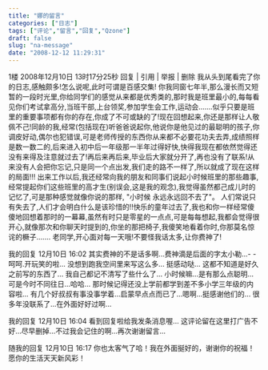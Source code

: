 ```yaml
---
title: "娜的留言"
categories: ["日志"]
tags: ["评论","留言","回复","Qzone"]
draft: false
slug: "na-message"
date: "2008-12-12 11:29:31"
---
```


1楼  2008年12月10日 13时17分25秒 回复 | 引用 |  举报 | 删除
   我从头到尾看完了你的日志,感触颇多!怎么说呢,此时可谓是百感交集!
   你我同窗七年半,那么漫长而又短暂的一段时光里,你给同学们的感觉从来都是优秀类的,那时我是班里最小的,每每看见你们考试拿高分,当班干部,上台领奖,参加学生会工作,运动会.......似乎只要是班里的重要事项都有你的存在,你成了不可或缺的了!现在回想起来,你还是那样让人敬佩不己!同龄的我,经常(包括现在)听爸爸说起你,他说你是他见过的最聪明的孩子,你调皮好动,偶尔也犯错误,可是老师传授的东西你从来都不必要花功夫去弄,成绩照样是数一数二的,后来进入初中后一年级那一半年过得好快,快得我现在都依然觉得还没有来得及注意就过去了!再后来再后来,毕业后大家就分开了,再也没有了联系!从来没有人会把你忘记,只是同一个点出发,我们走的路不一样了,所以就成了现在这样的局面!!!
    出来工作以后,我还经常向我的朋友和同事们说起小时候班里的那些趣事,经常提起你们这些班里的高才生(别误会,这是我的观念),我觉得虽然都己成儿时的记忆了,可是那种感觉就像你说的那样, "小时候 永远永远回不去了"。 人们常说只有失去了,人们才会明白什么是该珍惜的!!快乐的童年过去了,我也和你一样经常傻傻地回想着那时的一幕幕,虽然有时只是零星的一点点,可是每每想起,我都会觉得很开心,就像那次和你聊天时提到的,你坐的那把椅子,我傻笑地看着你时,你那莫名惊诧的橛子.......
   老同学,开心面对每一天哦!不要怪我话太多,让你费神了!

 
我的回复 12月10日 16:02
其实费神的不是话多啊...费神滴是后面的字太小勒...- -
呵呵.开玩笑的啦...
没想到跑我空间里来写这么多...
挺感动哒...
这都不知道是好久之前写的东西了...
我自己都记不清写了些什么了...
小时候嘛...是有那么点聪明...
可是今时不同往日...哈哈...
那时候记得还没上学前都学到差不多小学三年级的内容啦...
有几个好叔叔有事没事学着...启蒙早点点而已了...嗯啊...挺感谢他们的...
很多年没联系了...在外面好好过啊... 
 
我的回复 12月10日 16:04
看到回复啦给我发条消息喔...
这评论留在这里打广告不好...尽早删掉...不过我会记住的啊...再次谢谢留言...


随我的回复 12月10日 16:17
你也太客气了哈！我在外面挻好的，谢谢你的祝福！愿你的生活天天新风彩！
